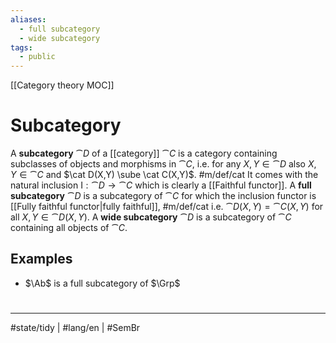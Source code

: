 ```yaml
---
aliases:
  - full subcategory
  - wide subcategory
tags:
  - public
---
```

[[Category theory MOC]]
# Subcategory

A **subcategory** $\cat D$ of a [[category]] $\cat C$ is a category containing subclasses of objects and morphisms in $\cat C$, i.e. for any $X,Y \in \cat D$ also $X, Y \in \cat C$ and $\cat D(X,Y) \sube \cat C(X,Y)$. #m/def/cat 
It comes with the natural inclusion $\mathrm{I} : \cat D \to \cat C$ which is clearly a [[Faithful functor]].
A **full subcategory** $\cat D$ is a subcategory of $\cat C$ for which the inclusion functor is [[Fully faithful functor|fully faithful]], #m/def/cat
i.e. $\cat D(X,Y) = \cat C(X,Y)$ for all $X,Y \in \cat D(X,Y)$.
A **wide subcategory** $\cat D$ is a subcategory of $\cat C$ containing all objects of $\cat C$.

## Examples

- $\Ab$ is a full subcategory of $\Grp$

#
---
#state/tidy | #lang/en | #SemBr
